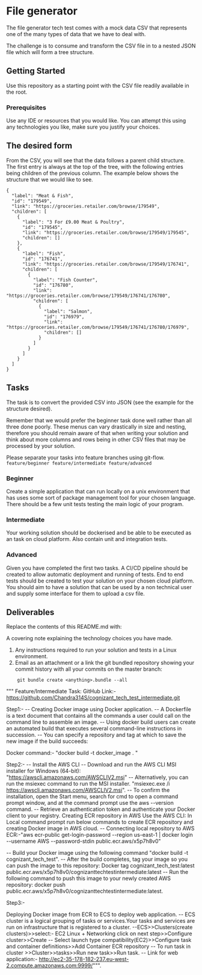 # File generator

The file generator tech test comes with a mock data CSV that represents one of the many types of data that we have to deal with.

The challenge is to consume and transform the CSV file in to a nested JSON file which will form a tree structure.

## Getting Started

Use this repository as a starting point with the CSV file readily available in the root.

### Prerequisites

Use any IDE or resources that you would like. You can attempt this using any technologies you like, make sure you justify your choices.

## The desired form

From the CSV, you will see that the data follows a parent child structure. The first entry is always at the top of the tree, with the following entries being children of the previous column. The example below shows the structure that we would like to see.

```
{
  "label": "Meat & Fish",
  "id": "179549",
  "link": "https://groceries.retailer.com/browse/179549",
  "children": [
    {
      "label": "3 For £9.00 Meat & Poultry",
      "id": "179545",
      "link": "https://groceries.retailer.com/browse/179549/179545",
      "children": []
    },
    {
      "label": "Fish",
      "id": "176741",
      "link": "https://groceries.retailer.com/browse/179549/176741",
      "children": [
        {
          "label": "Fish Counter",
          "id": "176780",
          "link": "https://groceries.retailer.com/browse/179549/176741/176780",
          "children": [
            {
              "label": "Salmon",
              "id": "176979",
              "link": "https://groceries.retailer.com/browse/179549/176741/176780/176979",
              "children": []
            }
          ]
        }
      ]
    }
  ]
}
```
## Tasks
The task is to convert the provided CSV into JSON (see the example for the structure desired).

Remember that we would prefer the beginner task done well rather than all three done poorly. These menus can vary drastically in size and nesting, therefore you should remain aware of that when writing your solution and think about more columns and rows being in other CSV files that may be processed by your solution.

Please separate your tasks into feature branches using git-flow. `feature/beginner feature/intermediate feature/advanced`

### Beginner
Create a simple application that can run locally on a unix environment that has uses some sort of package management tool for your chosen language. There should be a few unit tests testing the main logic of your program.

### Intermediate
Your working solution should be dockerised and be able to be executed as an task on cloud platform. Also contain unit and integration tests.

### Advanced
Given you have completed the first two tasks. A CI/CD pipeline should be created to allow automatic deployment and running of tests. End to end tests should be created to test your solution on your chosen cloud platform. You should aim to have a solution that can be used by a non technical user and supply some interface for them to upload a csv file. 


## Deliverables

Replace the contents of this README.md with:

A covering note explaining the technology choices you have made.

1. Any instructions required to run your solution and tests in a Linux environment.
2. Email as an attachment or a link the git bundled repository showing your commit history with all your commits on the master branch:

```
    git bundle create <anything>.bundle --all
```

""" Feature/Intermediate Task:
GitHub Link:- https://github.com/Chandra314S/cognizant_tech_test_intermediate.git

Step1:- 
-- Creating Docker image using Docker application.
-- A Dockerfile is a text document that contains all the commands a user could call on the command line to assemble an image.
-- Using docker build users can create an automated build that executes several command-line instructions in succession.
-- You can specify a repository and tag at which to save the new image if the build succeeds:

Docker command:- "docker build -t  docker_image . "

Step2:- 
-- Install the AWS CLI 
-- Download and run the AWS CLI MSI installer for Windows (64-bit): "https://awscli.amazonaws.com/AWSCLIV2.msi"
-- Alternatively, you can run the msiexec command to run the MSI installer. "msiexec.exe /i https://awscli.amazonaws.com/AWSCLIV2.msi".
-- To confirm the installation, open the Start menu, search for cmd to open a command prompt window, 
and at the command prompt use the aws --version command.
-- Retrieve an authentication token and authenticate your Docker client to your registry.
Creating ECR repository in AWS
Use the AWS CLI:
In Local command prompt run below commands to create ECR repository and creating Docker image in AWS cloud.
-- Connecting local repository to AWS ECR:-"aws ecr-public get-login-password --region us-east-1 | docker login --username AWS --password-stdin public.ecr.aws/x5p7h8v0"

-- Build your Docker image using the following command "docker build -t cognizant_tech_test".
-- After the build completes, tag your image so you can push the image to this repository: 
Docker tag cognizant_tech_test:latest public.ecr.aws/x5p7h8v0/cognizanttechtestintermediate:latest
-- Run the following command to push this image to your newly created AWS repository:
docker push public.ecr.aws/x5p7h8v0/cognizanttechtestintermediate:latest.

Step3:- 

Deploying Docker image from ECR to ECS to deploy web application.
-- ECS cluster is a logical grouping of tasks or services.Your tasks and services are run on infrastructure that is registered to a cluster.
--ECS>>Clusters(create clusters)>>select:- EC2 Linux + Networking click on next step>>Configure cluster>>Create
-- Select launch type compatibility(EC2)>>Configure task and container definitions>>Add Container ECR repository
-- To run task in cluster >>Cluster>>tasks>>Run new task>>Run task.
-- Link for web application:- http://ec2-35-178-182-237.eu-west-2.compute.amazonaws.com:9999/""".
